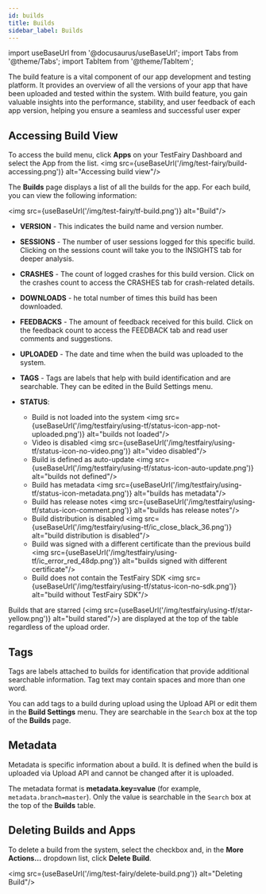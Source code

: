 ```yaml
---
id: builds
title: Builds
sidebar_label: Builds
---
```


import useBaseUrl from '@docusaurus/useBaseUrl';
import Tabs from '@theme/Tabs';
import TabItem from '@theme/TabItem';

The build feature is a vital component of our app development and testing platform. It provides an overview of all the versions of your app that have been uploaded and tested within the system. With build feature, you gain valuable insights into the performance, stability, and user feedback of each app version, helping you ensure a seamless and successful user exper

## Accessing Build View

To access the build menu, click **Apps** on your TestFairy Dashboard and select the App from the list.
<img src={useBaseUrl('/img/test-fairy/build-accessing.png')} alt="Accessing build view"/>

The **Builds** page displays a list of all the builds for the app. For each build, you can view the following information:

<img src={useBaseUrl('/img/test-fairy/tf-build.png')} alt="Build"/>

- **VERSION** - This indicates the build name and version number.
- **SESSIONS** - The number of user sessions logged for this specific build. Clicking on the sessions count will take you to the INSIGHTS tab for deeper analysis.
- **CRASHES** - The count of logged crashes for this build version. Click on the crashes count to access the CRASHES tab for crash-related details.
- **DOWNLOADS** - he total number of times this build has been downloaded.
- **FEEDBACKS** - The amount of feedback received for this build. Click on the feedback count to access the FEEDBACK tab and read user comments and suggestions.
- **UPLOADED** - The date and time when the build was uploaded to the system.
- **TAGS** - Tags are labels that help with build identification and are searchable. They can be edited in the Build Settings menu.
- **STATUS**:

  - Build is not loaded into the system <img src={useBaseUrl('/img/testfairy/using-tf/status-icon-app-not-uploaded.png')} alt="builds not loaded"/>
  - Video is disabled <img src={useBaseUrl('/img/testfairy/using-tf/status-icon-no-video.png')} alt="video disabled"/>
  - Build is defined as auto-update <img src={useBaseUrl('/img/testfairy/using-tf/status-icon-auto-update.png')} alt="builds not defined"/>
  - Build has metadata <img src={useBaseUrl('/img/testfairy/using-tf/status-icon-metadata.png')} alt="builds has metadata"/>
  - Build has release notes <img src={useBaseUrl('/img/testfairy/using-tf/status-icon-comment.png')} alt="builds has release notes"/>
  - Build distribution is disabled <img src={useBaseUrl('/img/testfairy/using-tf/ic_close_black_36.png')} alt="build distribution is disabled"/>
  - Build was signed with a different certificate than the previous build <img src={useBaseUrl('/img/testfairy/using-tf/ic_error_red_48dp.png')} alt="builds signed with different certificate"/>
  - Build does not contain the TestFairy SDK <img src={useBaseUrl('/img/testfairy/using-tf/status-icon-no-sdk.png')} alt="build without TestFairy SDK"/>

Builds that are starred (<img src={useBaseUrl('/img/testfairy/using-tf/star-yellow.png')} alt="build stared"/>) are displayed at the top of the table regardless of the upload order.

## Tags

Tags are labels attached to builds for identification that provide additional searchable information. Tag text may contain spaces and more than one word.

You can add tags to a build during upload using the Upload API or edit them in the **Build Settings** menu. They are searchable in the `Search` box at the top of the **Builds** page.

## Metadata

Metadata is specific information about a build. It is defined when the build is uploaded via Upload API and cannot be changed after it is uploaded.

The metadata format is **metadata.key=value** (for example, `metadata.branch=master`). Only the value is searchable in the `Search` box at the top of the **Builds** table.

## Deleting Builds and Apps

To delete a build from the system, select the checkbox and, in the **More Actions…** dropdown list, click **Delete Build**.

<img src={useBaseUrl('/img/test-fairy/delete-build.png')} alt="Deleting Build"/>
